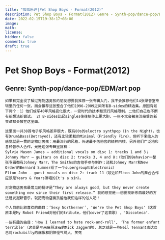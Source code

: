 ```yaml
---
title: "呱呱乐评|Pet Shop Boys - Format(2012)"
description: Pet Shop Boys - Format(2012) Genre - Synth-pop/dance-pop/EDM/art pop
date: 2022-02-15T19:38:17+08:00
image: 
math: 
license: 
hidden: false
comments: true
draft: true
---
```


# Pet Shop Boys - Format(2012)

## Genre: Synth-pop/dance-pop/EDM/art pop

    如果有完全没了解过宠物店男孩的朋友想要我推荐一张专辑入门，我不会推荐他们14张录音室专辑里的任何一张，而会推荐这张整合了他们1996-2009之间所有B-sides的精选集。原因有如下两个：1）他们成军40年风格变化很大，一受时代的技术和流行风格限制，二他们自己也不断有新想法新尝试。 2）B-sides比起singles往往制作上更大胆，一些不太会被主流接受的新尝试都会放在这里面。

    这里面一共38首电子乐风格差异很大，既有80s的electro synthpop（In the Night），也有Drum&Bass(Betrayed)，还有比较柔和的Minimal（Friendly Fire），但听下来给人的感觉就是一贯的宠物店男孩：用最流行的风格，传递最不落俗套的精神内核。另外他们广泛地和各种音乐人合作，光是这张专辑里就有：
    Sylvia Mason James – additional vocals on disc 1: tracks 1 and 3；
    Johnny Marr – guitars on disc 2: tracks 3, 4 and 8；（他们的Behavior一整张专辑都有Johney Marr，The Smiths的吉他手参与制作；还和Johney Marr和New Order的Bernard Sumner组了一个supergroup叫Electronic）
    Elton John – guest vocals on disc 2: track 11（最近和Elton John的舞台合作应该是Years & Years演唱的It's a sin）。

    对宠物店男孩最常见的批评是“They are always good, but they never create something new since their first release.” 我的感觉是——想要找新东西最好的方法是发掘新音乐，就把宠物店男孩留给我们这样的俗人吧！

    个人目前比较喜欢的曲目：‘Sexy Northerner’, 'We're the Pet Shop Boys'（这首原本是My Robot Friend对他们的tribute，他们cover了这首歌）, 'Discoteca'.

    一些有趣的曲目：'How I learned to hate rock-and-roll', 'The former enfant terrible'（这首是写来痛骂滚石的Mick Jagger的），总之就是一些Neil Tennant表达自己对rockabilly的痛恨和阴阳怪气骂人，笑死